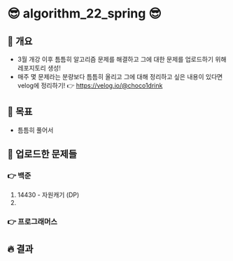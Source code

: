 # 😎 algorithm_22_spring 😎

## 💎 개요
- 3월 개강 이후 틈틈히 알고리즘 문제를 해결하고 그에 대한 문제를 업로드하기 위해 레포지토리 생성!
- 매주 몇 문제라는 분량보다 틈틈히 올리고 그에 대해 정리하고 싶은 내용이 있다면 velog에 정리하기! 👉 https://velog.io/@choco1drink

## 💎 목표
- 틈틈히 풀어서 

## 💎 업로드한 문제들
### 👉 백준
1. 14430 - 자원캐기 (DP)
2. 

### 👉 프로그래머스


## 🔥 결과
